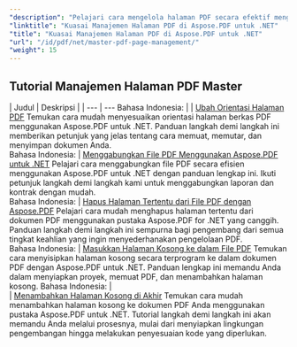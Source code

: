 ```yaml
---
"description": "Pelajari cara mengelola halaman PDF secara efektif menggunakan Aspose.PDF untuk .NET. Panduan lengkap ini mencakup cara menambahkan, menghapus, menata ulang, dan mengekstrak halaman secara terprogram untuk mengoptimalkan alur kerja PDF Anda. Mulailah meningkatkan manajemen dokumen Anda."
"linktitle": "Kuasai Manajemen Halaman PDF di Aspose.PDF untuk .NET"
"title": "Kuasai Manajemen Halaman PDF di Aspose.PDF untuk .NET"
"url": "/id/pdf/net/master-pdf-page-management/"
"weight": 15
---
```


## Tutorial Manajemen Halaman PDF Master
| Judul | Deskripsi |
| --- | --- Bahasa Indonesia: | 
| [Ubah Orientasi Halaman PDF](./change-pdf-page-orientation/) Temukan cara mudah menyesuaikan orientasi halaman berkas PDF menggunakan Aspose.PDF untuk .NET. Panduan langkah demi langkah ini memberikan petunjuk yang jelas tentang cara memuat, memutar, dan menyimpan dokumen Anda.  
Bahasa Indonesia: | [Menggabungkan File PDF Menggunakan Aspose.PDF untuk .NET](./concatenating-pdf-files/) Pelajari cara menggabungkan file PDF secara efisien menggunakan Aspose.PDF untuk .NET dengan panduan lengkap ini. Ikuti petunjuk langkah demi langkah kami untuk menggabungkan laporan dan kontrak dengan mudah.  
Bahasa Indonesia: | [Hapus Halaman Tertentu dari File PDF dengan Aspose.PDF](./delete-particular-page-from-pdf-files/) Pelajari cara mudah menghapus halaman tertentu dari dokumen PDF menggunakan pustaka Aspose.PDF for .NET yang canggih. Panduan langkah demi langkah ini sempurna bagi pengembang dari semua tingkat keahlian yang ingin menyederhanakan pengelolaan PDF.    
Bahasa Indonesia: | [Masukkan Halaman Kosong ke dalam File PDF](./insert-empty-pages/) Temukan cara menyisipkan halaman kosong secara terprogram ke dalam dokumen PDF dengan Aspose.PDF untuk .NET. Panduan lengkap ini memandu Anda dalam menyiapkan proyek, memuat PDF, dan menambahkan halaman kosong. Bahasa Indonesia: |  
| [Menambahkan Halaman Kosong di Akhir](./adding-an-empty-page-at-end/) Temukan cara mudah menambahkan halaman kosong ke dokumen PDF Anda menggunakan pustaka Aspose.PDF untuk .NET. Tutorial langkah demi langkah ini akan memandu Anda melalui prosesnya, mulai dari menyiapkan lingkungan pengembangan hingga melakukan penyesuaian kode yang diperlukan.